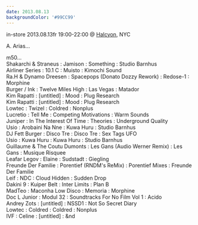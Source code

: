 ```yaml
---
date: 2013.08.13
backgroundColor: '#99CC99'
---
```


in-store 2013.08.13fr 19:00-22:00 @ [Halcyon](http://www.halcyontheshop.com/), NYC  

A. Arias...  

m50...  
Shakarchi & Straneus : Jamison : Something : Studio Barnhus  
Airliner Series : 10.1 C : Muisto : Kimochi Sound  
Ra.H & Dynamo Dreesen : Spacepops (Donato Dozzy Rework) : Redose-1 : Morphine  
Burger / Ink : Twelve Miles High : Las Vegas : Matador  
Kim Rapatti : \[untitled\] : Mood : Plug Research  
Kim Rapatti : \[untitled\] : Mood : Plug Research  
Lowtec : Twizel : Coldred : Nonplus  
Lucretio : Tell Me : Competing Motivations : Warm Sounds  
Juniper : In The Interest Of Time : Theories : Underground Quality  
Usio : Arobaini Na Nne : Kuwa Huru : Studio Barnhus  
DJ Fett Burger : Disco Tre : Disco Tre : Sex Tags UFO  
Usio : Kuwa Huru : Kuwa Huru : Studio Barnhus  
Guillaume & The Coutu Dumonts : Les Gans (Audio Werner Remix) : Les Gans : Musique Risquee  
Leafar Legov : Elaine : Sudstadt : Giegling  
Freunde Der Familie : Porentief (RNDM's ReMix) : Porentief Mixes : Freunde Der Familie  
Leif : NDC : Cloud Hidden : Sudden Drop  
Dakini 9 : Kuiper Belt : Inter Limits : Plan B  
MadTeo : Maconha Low Disco : Memoria : Morphine  
Doc L Junior : Modul 32 : Soundtracks For No Film Vol 1 : Acido  
Andrey Zots : \[untitled\] : NSSD1 : Not So Secret Diary  
Lowtec : Coldred : Coldred : Nonplus  
IVF : Celine : \[untitled\] : &nd